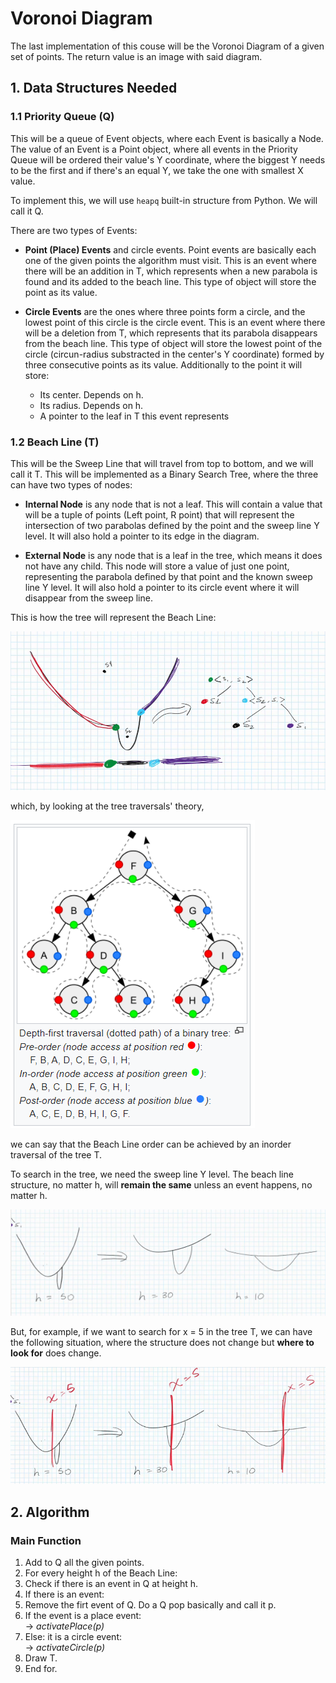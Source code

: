 # Voronoi Diagram

The last implementation of this couse will be the Voronoi Diagram of a given set of points. The return value is an image with said diagram.

## 1. Data Structures Needed

### 1.1 Priority Queue (Q)

This will be a queue of Event objects, where each Event is basically a Node. The value of an Event is a Point object, where all events in the Priority Queue will be ordered their value's Y coordinate, where the biggest Y needs to be the first and if there's an equal Y, we take the one with smallest X value. <br />

To implement this, we will use `heapq` built-in structure from Python. We will call it Q. <br />

There are two types of Events: 

- **Point (Place) Events** and circle events. Point events are basically each one of the given points the algorithm must visit. This is an event where there will be an addition in T, which represents when a new parabola is found and its added to the beach line. This type of object will store the point as its value.

- **Circle Events** are the ones where three points form a circle, and the lowest point of this circle is the circle event. This is an event where there will be a deletion from T, which represents that its parabola disappears from the beach line. This type of object will store the lowest point of the circle (circun-radius substracted in the center's Y coordinate) formed by three consecutive points as its value. Additionally to the point it will store:

    - Its center. Depends on h.
    - Its radius. Depends on h.
    - A pointer to the leaf in T this event represents

### 1.2 Beach Line (T)

This will be the Sweep Line that will travel from top to bottom, and we will call it T. This will be implemented as a Binary Search Tree, where the three can have two types of nodes:

- **Internal Node** is any node that is not a leaf. This will contain a value that will be a tuple of points (Left point, R point) that will represent the intersection of two parabolas defined by the point and the sweep line Y level. It will also hold a pointer to its edge in the diagram.

- **External Node** is any node that is a leaf in the tree, which means it does not have any child. This node will store a value of just one point, representing the parabola defined by that point and the known sweep line Y level. It will also hold a pointer to its circle event where it will disappear from the sweep line.

This is how the tree will represent the Beach Line: <br />

![image](https://github.com/the-other-mariana/computational-geometry/blob/master/voronoi/res/T-structure.png?raw=true) <br />

which, by looking at the tree traversals' theory,

![image](https://github.com/the-other-mariana/computational-geometry/blob/master/voronoi/res/tree-traversals.png?raw=true) <br />

we can say that the Beach Line order can be achieved by an inorder traversal of the tree T.

To search in the tree, we need the sweep line Y level. The beach line structure, no matter h, will **remain the same** unless an event happens, no matter h. 

![image](https://github.com/the-other-mariana/computational-geometry/blob/master/voronoi/res/h-level.png?raw=true) <br />

But, for example, if we want to search for x = 5 in the tree T, we can have the following situation, where the structure does not change but **where to look for** does change.

![image](https://github.com/the-other-mariana/computational-geometry/blob/master/voronoi/res/search-x5.png?raw=true) <br />

## 2. Algorithm


### Main Function

1. Add to Q all the given points.
2. For every height h of the Beach Line:
3. Check if there is an event in Q at height h.
4. If there is an event:
5. Remove the firt event of Q. Do a Q pop basically and call it p.
6. If the event is a place event: <br />
    -> *activatePlace(p)*
7. Else: it is a circle event: <br />
    -> *activateCircle(p)*
8. Draw T.
9. End for.